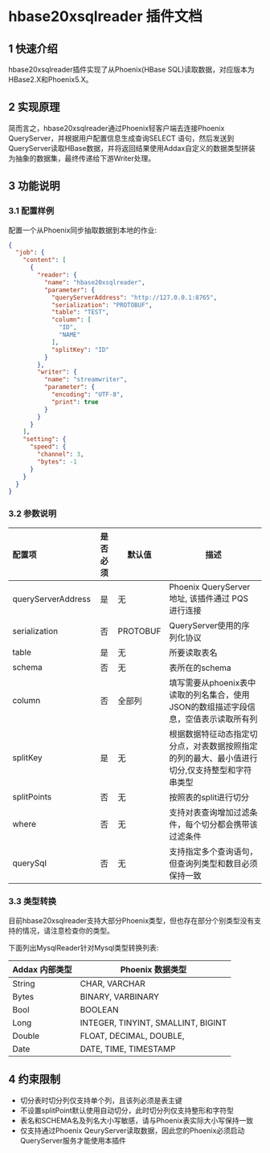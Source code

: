 # hbase20xsqlreader 插件文档

## 1 快速介绍

hbase20xsqlreader插件实现了从Phoenix(HBase SQL)读取数据，对应版本为HBase2.X和Phoenix5.X。

## 2 实现原理

简而言之，hbase20xsqlreader通过Phoenix轻客户端去连接Phoenix QueryServer，并根据用户配置信息生成查询SELECT 语句，然后发送到QueryServer读取HBase数据，并将返回结果使用Addax自定义的数据类型拼装为抽象的数据集，最终传递给下游Writer处理。

## 3 功能说明

### 3.1 配置样例

配置一个从Phoenix同步抽取数据到本地的作业:

```json
{
  "job": {
    "content": [
      {
        "reader": {
          "name": "hbase20xsqlreader",
          "parameter": {
            "queryServerAddress": "http://127.0.0.1:8765",
            "serialization": "PROTOBUF",
            "table": "TEST",
            "column": [
              "ID",
              "NAME"
            ],
            "splitKey": "ID"
          }
        },
        "writer": {
          "name": "streamwriter",
          "parameter": {
            "encoding": "UTF-8",
            "print": true
          }
        }
      }
    ],
    "setting": {
      "speed": {
        "channel": 3,
        "bytes": -1
      }
    }
  }
}
```

### 3.2 参数说明

| 配置项             | 是否必须 | 默认值   | 描述                                                                                          |
| :----------------- | :------: | -------- | --------------------------------------------------------------------------------------- |
| queryServerAddress |    是    | 无       | Phoenix QueryServer 地址, 该插件通过 PQS 进行连接                                             |
| serialization      |    否    | PROTOBUF | QueryServer使用的序列化协议                                                                   |
| table              |    是    | 无       | 所要读取表名                                                                                  |
| schema             |    否    | 无       | 表所在的schema                                                                                |
| column             |    否    | 全部列   | 填写需要从phoenix表中读取的列名集合，使用JSON的数组描述字段信息，空值表示读取所有列           |
| splitKey           |    是    | 无       | 根据数据特征动态指定切分点，对表数据按照指定的列的最大、最小值进行切分,仅支持整型和字符串类型 |
| splitPoints        |    否    | 无       | 按照表的split进行切分                                                                         |
| where              |    否    | 无       | 支持对表查询增加过滤条件，每个切分都会携带该过滤条件                                          |
| querySql           |    否    | 无       | 支持指定多个查询语句，但查询列类型和数目必须保持一致                                          |

### 3.3 类型转换

目前hbase20xsqlreader支持大部分Phoenix类型，但也存在部分个别类型没有支持的情况，请注意检查你的类型。

下面列出MysqlReader针对Mysql类型转换列表:

| Addax 内部类型 | Phoenix 数据类型                   |
| -------------- | ---------------------------------- |
| String         | CHAR, VARCHAR                      |
| Bytes          | BINARY, VARBINARY                  |
| Bool           | BOOLEAN                            |
| Long           | INTEGER, TINYINT, SMALLINT, BIGINT |
| Double         | FLOAT, DECIMAL, DOUBLE,            |
| Date           | DATE, TIME, TIMESTAMP              |

## 4 约束限制

- 切分表时切分列仅支持单个列，且该列必须是表主键
- 不设置splitPoint默认使用自动切分，此时切分列仅支持整形和字符型
- 表名和SCHEMA名及列名大小写敏感，请与Phoenix表实际大小写保持一致
- 仅支持通过Phoenix QeuryServer读取数据，因此您的Phoenix必须启动QueryServer服务才能使用本插件
